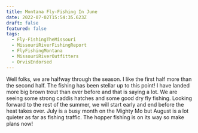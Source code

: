 ```yaml
---
title: Montana Fly-Fishing In June
date: 2022-07-02T15:54:35.623Z
draft: false
featured: false
tags:
  - Fly-FishingTheMissouri
  - MissouriRiverFishingReport
  - FlyFishingMontana
  - MissouriRiverOutfitters
  - OrvisEndorsed
---
```


Well folks, we are halfway through the season. I like the first half more than the second half. The fishing has been stellar up to this point! I have landed more big brown trout than ever before and that is saying a lot. We are seeing some strong caddis hatches and some good dry fly fishing. Looking forward to the rest of the summer, we will start early and end before the heat takes over. July is a busy month on the Mighty Mo but August is a lot quieter as far as fishing traffic. The hopper fishing is on its way so make plans now!
